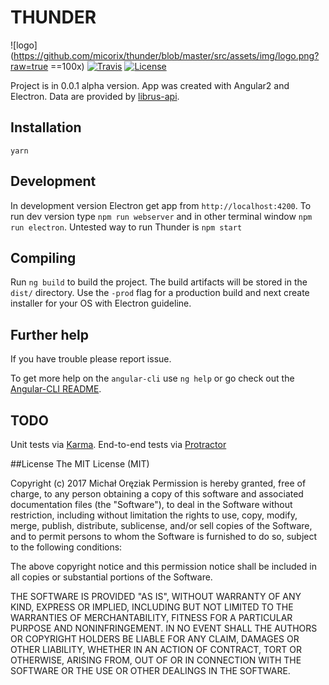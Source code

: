 # THUNDER
  ![logo](https://github.com/micorix/thunder/blob/master/src/assets/img/logo.png?raw=true ==100x)
  [![Travis](https://img.shields.io/travis/rust-lang/rust.svg)]()
  [![License](https://img.shields.io/badge/license-MIT-green.svg?style=flat)](http://opensource.org/licenses/MIT)

Project is in 0.0.1 alpha version. App was created with Angular2 and Electron. Data are provided by [librus-api](https://github.com/Mati365/librus-api).


## Installation
```
yarn
```

## Development
In development version Electron get app from `http://localhost:4200`.
To run dev version type `npm run webserver` and in other terminal window `npm run electron`.
Untested way to run Thunder is `npm start`
## Compiling

Run `ng build` to build the project. The build artifacts will be stored in the `dist/` directory. Use the `-prod` flag for a production build and next create installer for your OS with Electron guideline.

## Further help
If you have trouble please report issue.

To get more help on the `angular-cli` use `ng help` or go check out the [Angular-CLI README](https://github.com/angular/angular-cli/blob/master/README.md).
## TODO
Unit tests via [Karma](https://karma-runner.github.io).
End-to-end tests via [Protractor](http://www.protractortest.org/)

##License
The MIT License (MIT)

Copyright (c) 2017 Michał Oręziak
Permission is hereby granted, free of charge, to any person obtaining a copy of this software and associated documentation files (the "Software"), to deal in the Software without restriction, including without limitation the rights to use, copy, modify, merge, publish, distribute, sublicense, and/or sell copies of the Software, and to permit persons to whom the Software is furnished to do so, subject to the following conditions:

The above copyright notice and this permission notice shall be included in all copies or substantial portions of the Software.

THE SOFTWARE IS PROVIDED "AS IS", WITHOUT WARRANTY OF ANY KIND, EXPRESS OR IMPLIED, INCLUDING BUT NOT LIMITED TO THE WARRANTIES OF MERCHANTABILITY, FITNESS FOR A PARTICULAR PURPOSE AND NONINFRINGEMENT. IN NO EVENT SHALL THE AUTHORS OR COPYRIGHT HOLDERS BE LIABLE FOR ANY CLAIM, DAMAGES OR OTHER LIABILITY, WHETHER IN AN ACTION OF CONTRACT, TORT OR OTHERWISE, ARISING FROM, OUT OF OR IN CONNECTION WITH THE SOFTWARE OR THE USE OR OTHER DEALINGS IN THE SOFTWARE.
